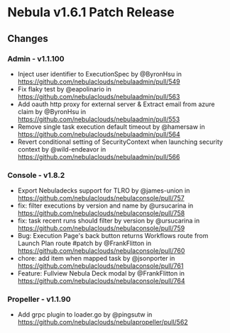 # Nebula v1.6.1 Patch Release

## Changes

### Admin - v1.1.100
* Inject user identifier to ExecutionSpec by @ByronHsu in https://github.com/nebulaclouds/nebulaadmin/pull/549
* Fix flaky test by @eapolinario in https://github.com/nebulaclouds/nebulaadmin/pull/563
* Add oauth http proxy for external server & Extract email from azure claim by @ByronHsu in https://github.com/nebulaclouds/nebulaadmin/pull/553
* Remove single task execution default timeout by @hamersaw in https://github.com/nebulaclouds/nebulaadmin/pull/564
* Revert conditional setting of SecurityContext when launching security context by @wild-endeavor in https://github.com/nebulaclouds/nebulaadmin/pull/566

### Console - v1.8.2
* Export Nebuladecks support for TLRO by @james-union in https://github.com/nebulaclouds/nebulaconsole/pull/757
* fix: filter executions by version and name by @ursucarina in https://github.com/nebulaclouds/nebulaconsole/pull/758
* fix: task recent runs should filter by version by @ursucarina in https://github.com/nebulaclouds/nebulaconsole/pull/759
* Bug: Execution Page's back button returns Workflows route from Launch Plan route #patch by @FrankFlitton in https://github.com/nebulaclouds/nebulaconsole/pull/760
* chore: add item when mapped task by @jsonporter in https://github.com/nebulaclouds/nebulaconsole/pull/761
* Feature: Fullview Nebula Deck modal by @FrankFlitton in https://github.com/nebulaclouds/nebulaconsole/pull/764


### Propeller - v1.1.90
* Add grpc plugin to loader.go by @pingsutw in https://github.com/nebulaclouds/nebulapropeller/pull/562

